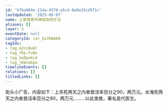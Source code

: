 ```yaml
---
id: 'b7ba964e-214a-4578-a5c4-8a9a33cd5f1c'
lastUpdated: '2025-06-07'
name: 土家族家传神效自然疗法
aliases: []
layer: 5
eventDate: null
categoryId: cat_ko7DBA6N
tagIds:
- tag_m2cLNuOr
- tag_fRp-FvBe
- tag_km8pekL4
- tag_jKWvm6pa
timelineEvents: []
relations: []
titledLinks: []
---
```

街头小广告，内容如下：上吊死两天之内者救活率百分之90，两万元。水淹死两天之内者救活率百分之80，两万元………以此类推，署名是代医生。
